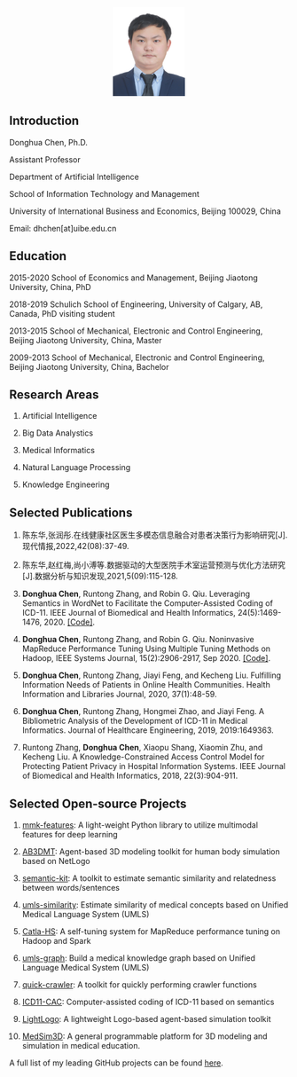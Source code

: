 
<center>
<img src='donghua_chen.jpg' style='width:130px;height:160px'>
</center>

## Introduction
Donghua Chen, Ph.D.

Assistant Professor

Department of Artificial Intelligence

School of Information Technology and Management

University of International Business and Economics, Beijing 100029, China

Email: dhchen[at]uibe.edu.cn

## Education
2015-2020   School of Economics and Management, Beijing Jiaotong University, China, PhD

2018-2019   Schulich School of Engineering, University of Calgary, AB, Canada, PhD visiting student

2013-2015   School of Mechanical, Electronic and Control Engineering, Beijing Jiaotong University, China, Master

2009-2013   School of Mechanical, Electronic and Control Engineering, Beijing Jiaotong University, China, Bachelor

## Research Areas
1. Artificial Intelligence

2. Big Data Analystics

3. Medical Informatics

4. Natural Language Processing

5. Knowledge Engineering

## Selected Publications

1. 陈东华,张润彤.在线健康社区医生多模态信息融合对患者决策行为影响研究[J].现代情报,2022,42(08):37-49.

2. 陈东华,赵红梅,尚小溥等.数据驱动的大型医院手术室运营预测与优化方法研究[J].数据分析与知识发现,2021,5(09):115-128.

3. **Donghua Chen**, Runtong Zhang, and Robin G. Qiu. Leveraging Semantics in WordNet to Facilitate the Computer-Assisted Coding of ICD-11. IEEE Journal of Biomedical and Health Informatics, 24(5):1469-1476, 2020. [[Code]](https://github.com/dhchenx/ICD11-CAC).

4. **Donghua Chen**, Runtong Zhang, and Robin G. Qiu. Noninvasive MapReduce Performance Tuning Using Multiple Tuning Methods on Hadoop, IEEE Systems Journal, 15(2):2906-2917, Sep 2020. [[Code]](https://github.com/dhchenx/Catla-HS).

5. **Donghua Chen**, Runtong Zhang, Jiayi Feng, and Kecheng Liu. Fulfilling Information Needs of Patients in Online Health Communities. Health Information and Libraries Journal, 2020, 37(1):48-59. 

6. **Donghua Chen**, Runtong Zhang, Hongmei Zhao, and Jiayi Feng. A Bibliometric Analysis of the Development of ICD-11 in Medical Informatics. Journal of Healthcare Engineering, 2019, 2019:1649363. 

7. Runtong Zhang, **Donghua Chen**, Xiaopu Shang, Xiaomin Zhu, and Kecheng Liu. A Knowledge-Constrained Access Control Model for Protecting Patient Privacy in Hospital Information Systems. IEEE Journal of Biomedical and Health Informatics, 2018, 22(3):904-911. 

## Selected Open-source Projects
1. [mmk-features](https://github.com/dhchenx/mmkit-features): A light-weight Python library to utilize multimodal features for deep learning

2. [AB3DMT](https://github.com/dhchenx/AB3DMT): Agent-based 3D modeling toolkit for human body simulation based on NetLogo

3. [semantic-kit](https://github.com/dhchenx/semantic-kit): A toolkit to estimate semantic similarity and relatedness between words/sentences

4. [umls-similarity](https://github.com/dhchenx/umls-similarity): Estimate similarity of medical concepts based on Unified Medical Language System (UMLS)

5. [Catla-HS](https://github.com/dhchenx/Catla-HS): A self-tuning system for MapReduce performance tuning on Hadoop and Spark

6. [umls-graph](https://github.com/dhchenx/umls-graph): Build a medical knowledge graph based on Unified Language Medical System (UMLS)

7. [quick-crawler](https://github.com/dhchenx/quick-crawler): A toolkit for quickly performing crawler functions

8. [ICD11-CAC](https://github.com/dhchenx/ICD11-CAC): Computer-assisted coding of ICD-11 based on semantics

9. [LightLogo](https://github.com/dhchenx/LightLogo): A lightweight Logo-based agent-based simulation toolkit

10. [MedSim3D](https://github.com/dhchenx/MedSim3D): A general programmable platform for 3D modeling and simulation in medical education.

A full list of my leading GitHub projects can be found [here](https://github.com/dhchenx/dhchenx). 




